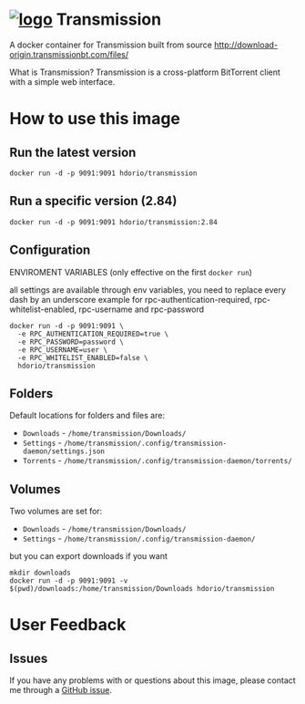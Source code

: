 # [![logo](http://download-origin.transmissionbt.com/files/logo3.png)](https://www.transmissionbt.com/) Transmission

A docker container for Transmission built from source http://download-origin.transmissionbt.com/files/

What is Transmission? Transmission is a cross-platform BitTorrent client with a simple web interface.

# How to use this image

## Run the latest version

    docker run -d -p 9091:9091 hdorio/transmission

## Run a specific version (2.84)

    docker run -d -p 9091:9091 hdorio/transmission:2.84

## Configuration

ENVIROMENT VARIABLES (only effective on the first `docker run`)

all settings are available through env variables, you need to replace every dash by an underscore
example for rpc-authentication-required, rpc-whitelist-enabled, rpc-username and rpc-password

    docker run -d -p 9091:9091 \
      -e RPC_AUTHENTICATION_REQUIRED=true \
      -e RPC_PASSWORD=password \
      -e RPC_USERNAME=user \
      -e RPC_WHITELIST_ENABLED=false \
      hdorio/transmission


## Folders

Default locations for folders and files are:

  * `Downloads` - `/home/transmission/Downloads/`
  * `Settings` - `/home/transmission/.config/transmission-daemon/settings.json`
  * `Torrents` - `/home/transmission/.config/transmission-daemon/torrents/`

## Volumes

Two volumes are set for:

  * `Downloads` - `/home/transmission/Downloads/`
  * `Settings` - `/home/transmission/.config/transmission-daemon/`


but you can export downloads if you want

    mkdir downloads
    docker run -d -p 9091:9091 -v $(pwd)/downloads:/home/transmission/Downloads hdorio/transmission

# User Feedback

## Issues

If you have any problems with or questions about this image, please contact me
through a [GitHub issue](https://github.com/hdorio/docker-transmission/issues).
